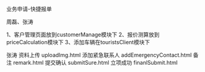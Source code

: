 业务申请-快捷报单

周磊、张涛

1、客户管理页面放到customerManage模块下
2、报价测算放到priceCalculation模块下
3、添加车辆在touristsClient模块下

张涛
资料上传     uploadImg.html
添加紧急联系人 addEmergencyContact.html
备注     remark.html
提交确认 submitSure.html
立项成功 finanlSubmit.html
